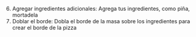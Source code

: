 6. Agregar ingredientes adicionales:
  Agrega tus ingredientes, como piña, mortadela
7. Doblar el borde:
  Dobla el borde de la masa sobre los ingredientes para crear el borde de la pizza